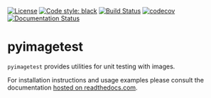 [![License](https://img.shields.io/badge/License-BSD%203--Clause-blue.svg)](https://opensource.org/licenses/BSD-3-Clause) [![Code style: black](https://img.shields.io/badge/code%20style-black-000000.svg)](https://github.com/psf/black) [![Build Status](https://travis-ci.org/pmeier/pyimagetest.svg?branch=master)](https://travis-ci.org/pmeier/pyimagetest) [![codecov](https://codecov.io/gh/pmeier/pyimagetest/branch/master/graph/badge.svg)](https://codecov.io/gh/pmeier/pyimagetest) [![Documentation Status](https://readthedocs.org/projects/pyimagetest/badge/?version=latest)](https://pyimagetest.readthedocs.io/en/latest/?badge=latest)

# pyimagetest

`pyimagetest` provides utilities for unit testing with images. 

For installation instructions and usage examples please consult the documentation [hosted on readthedocs.com](https://pyimagetest.readthedocs.io/en/latest).
